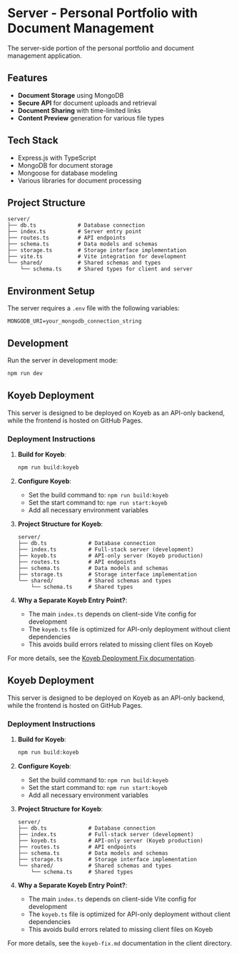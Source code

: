 # Server - Personal Portfolio with Document Management

The server-side portion of the personal portfolio and document management application.

## Features

- **Document Storage** using MongoDB
- **Secure API** for document uploads and retrieval
- **Document Sharing** with time-limited links
- **Content Preview** generation for various file types

## Tech Stack

- Express.js with TypeScript
- MongoDB for document storage
- Mongoose for database modeling
- Various libraries for document processing

## Project Structure

```
server/
├── db.ts             # Database connection
├── index.ts          # Server entry point
├── routes.ts         # API endpoints
├── schema.ts         # Data models and schemas
├── storage.ts        # Storage interface implementation
├── vite.ts           # Vite integration for development
└── shared/           # Shared schemas and types
    └── schema.ts     # Shared types for client and server
```

## Environment Setup

The server requires a `.env` file with the following variables:
```
MONGODB_URI=your_mongodb_connection_string
```

## Development

Run the server in development mode:
```bash
npm run dev
```

## Koyeb Deployment

This server is designed to be deployed on Koyeb as an API-only backend, while the frontend is hosted on GitHub Pages.

### Deployment Instructions

1. **Build for Koyeb**:
   ```bash
   npm run build:koyeb
   ```

2. **Configure Koyeb**:
   - Set the build command to: `npm run build:koyeb`
   - Set the start command to: `npm run start:koyeb`
   - Add all necessary environment variables

3. **Project Structure for Koyeb**:
   ```
   server/
   ├── db.ts             # Database connection
   ├── index.ts          # Full-stack server (development)
   ├── koyeb.ts          # API-only server (Koyeb production)
   ├── routes.ts         # API endpoints
   ├── schema.ts         # Data models and schemas
   ├── storage.ts        # Storage interface implementation
   └── shared/           # Shared schemas and types
       └── schema.ts     # Shared types
   ```

4. **Why a Separate Koyeb Entry Point?**:
   - The main `index.ts` depends on client-side Vite config for development
   - The `koyeb.ts` file is optimized for API-only deployment without client dependencies
   - This avoids build errors related to missing client files on Koyeb

For more details, see the [Koyeb Deployment Fix documentation](../client/koyeb-fix.md).
## Koyeb Deployment

This server is designed to be deployed on Koyeb as an API-only backend, while the frontend is hosted on GitHub Pages.

### Deployment Instructions

1. **Build for Koyeb**:
   ```bash
   npm run build:koyeb
   ```

2. **Configure Koyeb**:
   - Set the build command to: `npm run build:koyeb`
   - Set the start command to: `npm run start:koyeb`
   - Add all necessary environment variables

3. **Project Structure for Koyeb**:
   ```
   server/
   ├── db.ts             # Database connection
   ├── index.ts          # Full-stack server (development)
   ├── koyeb.ts          # API-only server (Koyeb production)
   ├── routes.ts         # API endpoints
   ├── schema.ts         # Data models and schemas
   ├── storage.ts        # Storage interface implementation
   └── shared/           # Shared schemas and types
       └── schema.ts     # Shared types
   ```

4. **Why a Separate Koyeb Entry Point?**:
   - The main `index.ts` depends on client-side Vite config for development
   - The `koyeb.ts` file is optimized for API-only deployment without client dependencies
   - This avoids build errors related to missing client files on Koyeb

For more details, see the `koyeb-fix.md` documentation in the client directory.
